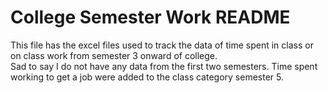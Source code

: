 # College Semester Work README

This file has the excel files used to track the data of time spent in class or on class work from semester 3 onward of college.  
Sad to say I do not have any data from the first two semesters.  Time spent working to get a job were added to the class category semester 5.
